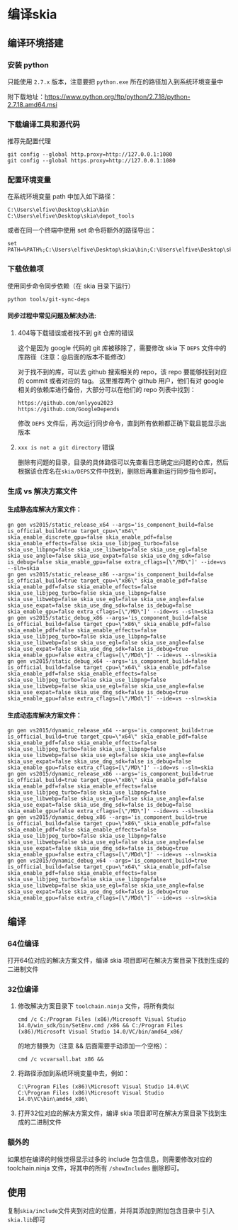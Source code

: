 # 编译skia

## 编译环境搭建

### 安装 python

只能使用 `2.7.x` 版本，注意要把 `python.exe` 所在的路径加入到系统环境变量中

附下载地址：<https://www.python.org/ftp/python/2.7.18/python-2.7.18.amd64.msi>

 

### 下载编译工具和源代码

推荐先配置代理

```
git config --global http.proxy=http://127.0.0.1:1080
git config --global https.proxy=http://127.0.0.1:1080
```

### 配置环境变量

在系统环境变量 path 中加入如下路径：

```
C:\Users\elfive\Desktop\skia\bin
C:\Users\elfive\Desktop\skia\depot_tools
```

或者在同一个终端中使用 set 命令将额外的路径导出：

```
set PATH=%PATH%;C:\Users\elfive\Desktop\skia\bin;C:\Users\elfive\Desktop\skia\depot_tools
```

 

### 下载依赖项

使用同步命令同步依赖（在 skia 目录下运行）

```
python tools/git-sync-deps
```

#### 同步过程中常见问题及解决办法:

1. 404等下载错误或者找不到 git 仓库的错误

   这个是因为 google 代码的 git 库被移除了，需要修改 skia 下 `DEPS` 文件中的库路径（注意：@后面的版本不能修改）

   对于找不到的库，可以去 github 搜索相关的 repo，该 repo 要能够找到对应的 commit 或者对应的 tag。 这里推荐两个 github 用户，他们有对 google 相关的依赖库进行备份，大部分可以在他们的 repo 列表中找到：

   ```
   https://github.com/onlyyou2023
   https://github.com/GoogleDepends
   ```

   修改 `DEPS` 文件后，再次运行同步命令，直到所有依赖都正确下载且能显示出版本

    

2. `xxx is not a git directory` 错误

   删除有问题的目录，目录的具体路径可以先查看日志确定出问题的仓库，然后根据该仓库名在`skia/DEPS`文件中找到，删除后再重新运行同步指令即可。

    

### 生成 vs 解决方案文件

#### 生成静态库解决方案文件：

```
gn gen vs2015/static_release_x64 --args='is_component_build=false is_official_build=true target_cpu=\"x64\" skia_enable_discrete_gpu=false skia_enable_pdf=false skia_enable_effects=false skia_use_libjpeg_turbo=false skia_use_libpng=false skia_use_libwebp=false skia_use_egl=false skia_use_angle=false skia_use_expat=false skia_use_dng_sdk=false is_debug=false skia_enable_gpu=false extra_cflags=[\"/MD\"]' --ide=vs --sln=skia
gn gen vs2015/static_release_x86 --args='is_component_build=false is_official_build=true target_cpu=\"x86\" skia_enable_pdf=false skia_enable_pdf=false skia_enable_effects=false skia_use_libjpeg_turbo=false skia_use_libpng=false skia_use_libwebp=false skia_use_egl=false skia_use_angle=false skia_use_expat=false skia_use_dng_sdk=false is_debug=false skia_enable_gpu=false extra_cflags=[\"/MD\"]' --ide=vs --sln=skia
gn gen vs2015/static_debug_x86 --args='is_component_build=false is_official_build=false target_cpu=\"x86\" skia_enable_pdf=false skia_enable_pdf=false skia_enable_effects=false skia_use_libjpeg_turbo=false skia_use_libpng=false skia_use_libwebp=false skia_use_egl=false skia_use_angle=false skia_use_expat=false skia_use_dng_sdk=false is_debug=true skia_enable_gpu=false extra_cflags=[\"/MDd\"]' --ide=vs --sln=skia
gn gen vs2015/static_debug_x64 --args='is_component_build=false is_official_build=false target_cpu=\"x64\" skia_enable_pdf=false skia_enable_pdf=false skia_enable_effects=false skia_use_libjpeg_turbo=false skia_use_libpng=false skia_use_libwebp=false skia_use_egl=false skia_use_angle=false skia_use_expat=false skia_use_dng_sdk=false is_debug=true skia_enable_gpu=false extra_cflags=[\"/MDd\"]' --ide=vs --sln=skia
```

 

#### 生成动态库解决方案文件：

```
gn gen vs2015/dynamic_release_x64 --args='is_component_build=true is_official_build=true target_cpu=\"x64\" skia_enable_pdf=false skia_enable_pdf=false skia_enable_effects=false skia_use_libjpeg_turbo=false skia_use_libpng=false skia_use_libwebp=false skia_use_egl=false skia_use_angle=false skia_use_expat=false skia_use_dng_sdk=false is_debug=false skia_enable_gpu=false extra_cflags=[\"/MD\"]' --ide=vs --sln=skia
gn gen vs2015/dynamic_release_x86 --args='is_component_build=true is_official_build=true target_cpu=\"x86\" skia_enable_pdf=false skia_enable_pdf=false skia_enable_effects=false skia_use_libjpeg_turbo=false skia_use_libpng=false skia_use_libwebp=false skia_use_egl=false skia_use_angle=false skia_use_expat=false skia_use_dng_sdk=false is_debug=false skia_enable_gpu=false extra_cflags=[\"/MD\"]' --ide=vs --sln=skia
gn gen vs2015/dynamic_debug_x86 --args='is_component_build=true is_official_build=false target_cpu=\"x86\" skia_enable_pdf=false skia_enable_pdf=false skia_enable_effects=false skia_use_libjpeg_turbo=false skia_use_libpng=false skia_use_libwebp=false skia_use_egl=false skia_use_angle=false skia_use_expat=false skia_use_dng_sdk=false is_debug=true skia_enable_gpu=false extra_cflags=[\"/MDd\"]' --ide=vs --sln=skia
gn gen vs2015/dynamic_debug_x64 --args='is_component_build=true is_official_build=false target_cpu=\"x64\" skia_enable_pdf=false skia_enable_pdf=false skia_enable_effects=false skia_use_libjpeg_turbo=false skia_use_libpng=false skia_use_libwebp=false skia_use_egl=false skia_use_angle=false skia_use_expat=false skia_use_dng_sdk=false is_debug=true skia_enable_gpu=false extra_cflags=[\"/MDd\"]' --ide=vs --sln=skia
```

 

## 编译

### 64位编译

打开64位对应的解决方案文件，编译 skia 项目即可在解决方案目录下找到生成的二进制文件

 

### 32位编译

1. 修改解决方案目录下 `toolchain.ninja` 文件，将所有类似

   ```
   cmd /c C:/Program Files (x86)/Microsoft Visual Studio 14.0/win_sdk/bin/SetEnv.cmd /x86 && C:/Program Files (x86)/Microsoft Visual Studio 14.0/VC/bin/amd64_x86/
   ```

   的地方替换为（注意 && 后面需要手动添加一个空格）：

   ```
   cmd /c vcvarsall.bat x86 && 
   ```

2. 将路径添加到系统环境变量中去，例如：

   ```
   C:\Program Files (x86)\Microsoft Visual Studio 14.0\VC
   C:\Program Files (x86)\Microsoft Visual Studio 14.0\VC\bin\amd64_x86\
   ```

3. 打开32位对应的解决方案文件，编译 skia 项目即可在解决方案目录下找到生成的二进制文件

 

###  额外的

如果想在编译的时候觉得显示过多的 include 包含信息，则需要修改对应的 toolchain.ninja 文件，将其中的所有 `/showIncludes` 删除即可。

 

## 使用

复制`skia/include`文件夹到对应的位置，并将其添加到附加包含目录中 引入`skia.lib`即可

